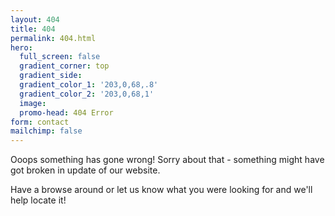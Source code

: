 ```yaml
---
layout: 404
title: 404
permalink: 404.html
hero:
  full_screen: false
  gradient_corner: top
  gradient_side:
  gradient_color_1: '203,0,68,.8'
  gradient_color_2: '203,0,68,1'
  image:
  promo-head: 404 Error
form: contact
mailchimp: false
---
```


Ooops something has gone wrong! Sorry about that - something might have got broken in update of our website.

Have a browse around or let us know what you were looking for and we'll help locate it!

